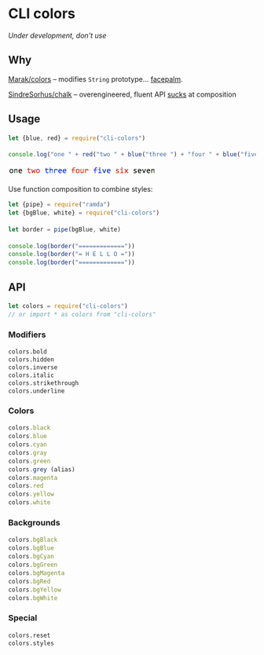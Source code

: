 # CLI colors

*Under development, don't use*

## Why

[Marak/colors](https://github.com/Marak/colors.js) – modifies `String` prototype... [facepalm](https://github.com/yeoman/yo/issues/68).

[SindreSorhus/chalk](https://github.com/chalk) – overengineered, fluent API [sucks](http://paqmind.com/posts/fluent-api-debunked/) at composition

## Usage

```js
let {blue, red} = require("cli-colors")

console.log("one " + red("two " + blue("three ") + "four " + blue("five ") + "six ") + "seven")
```

![Sample](./sample.gif)

Use function composition to combine styles:

```js
let {pipe} = require("ramda")
let {bgBlue, white} = require("cli-colors")

let border = pipe(bgBlue, white)

console.log(border("============="))
console.log(border("= H E L L O ="))
console.log(border("============="))
```

## API

```js
let colors = require("cli-colors")
// or import * as colors from "cli-colors"
```

### Modifiers

```
colors.bold
colors.hidden
colors.inverse
colors.italic
colors.strikethrough
colors.underline
```

### Colors

```js
colors.black
colors.blue
colors.cyan
colors.gray
colors.green
colors.grey (alias)
colors.magenta
colors.red
colors.yellow
colors.white
```

### Backgrounds

```js
colors.bgBlack
colors.bgBlue
colors.bgCyan
colors.bgGreen
colors.bgMagenta
colors.bgRed
colors.bgYellow
colors.bgWhite
```

### Special

```
colors.reset
colors.styles
```

